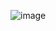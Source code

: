 ![image](https://github.com/Andrade25M/alunos-e-cidades/assets/164424042/cfdfb3fe-2b1c-4453-939f-b756c2299400)

